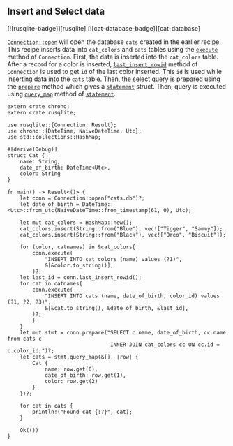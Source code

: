 ## Insert and Select data

[![rusqlite-badge]][rusqlite] [![cat-database-badge]][cat-database]

[`Connection::open`] will open the database `cats` created in the earlier recipe.
This recipe inserts data into `cat_colors` and `cats` tables using the [`execute`] method of `Connection`. First, the data is inserted into the `cat_colors` table. After a record for a color is inserted, [`last_insert_rowid`] method of `Connection` is used to get `id` of the last color inserted. This `id` is used while inserting data into the `cats` table. Then, the select query is prepared using the [`prepare`] method which gives a [`statement`] struct. Then, query is executed using [`query_map`] method of [`statement`].

```rust,norun
extern crate chrono;
extern crate rusqlite;

use rusqlite::{Connection, Result};
use chrono::{DateTime, NaiveDateTime, Utc};
use std::collections::HashMap;

#[derive(Debug)]
struct Cat {
    name: String,
    date_of_birth: DateTime<Utc>,
    color: String
}

fn main() -> Result<()> {
    let conn = Connection::open("cats.db")?;
    let date_of_birth = DateTime::<Utc>::from_utc(NaiveDateTime::from_timestamp(61, 0), Utc);

    let mut cat_colors = HashMap::new();
    cat_colors.insert(String::from("Blue"), vec!["Tigger", "Sammy"]);
    cat_colors.insert(String::from("Black"), vec!["Oreo", "Biscuit"]);

    for (color, catnames) in &cat_colors{
        conn.execute(
            "INSERT INTO cat_colors (name) values (?1)",
            &[&color.to_string()],
        )?;
    let last_id = conn.last_insert_rowid();
    for cat in catnames{
        conn.execute(
            "INSERT INTO cats (name, date_of_birth, color_id) values (?1, ?2, ?3)",
            &[&cat.to_string(), &date_of_birth, &last_id],
        )?;
        }
    }
    let mut stmt = conn.prepare("SELECT c.name, date_of_birth, cc.name from cats c 
                                 INNER JOIN cat_colors cc ON cc.id = c.color_id;")?;
    let cats = stmt.query_map(&[], |row| {
        Cat {
            name: row.get(0),
            date_of_birth: row.get(1),
            color: row.get(2)
        }
    })?;
    
    for cat in cats {
        println!("Found cat {:?}", cat);
    }

    Ok(())
}

```

[`Connection::open`]: https://docs.rs/rusqlite/*/rusqlite/struct.Connection.html#method.open
[`prepare`]: https://docs.rs/rusqlite/*/rusqlite/struct.Connection.html#method.prepare
[`statement`]: https://docs.rs/rusqlite/*/rusqlite/struct.Statement.html
[`query_map`]: https://docs.rs/rusqlite/*/rusqlite/struct.Statement.html#method.query_map
[`execute`]: https://docs.rs/rusqlite/*/rusqlite/struct.Connection.html#method.execute
[`last_insert_rowid`]: https://docs.rs/rusqlite/*/rusqlite/struct.Connection.html#method.last_insert_rowid
